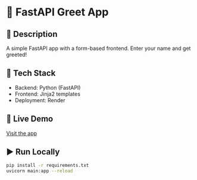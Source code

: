# 🌟 FastAPI Greet App

## 📌 Description
A simple FastAPI app with a form-based frontend. Enter your name and get greeted!

## 🧪 Tech Stack
- Backend: Python (FastAPI)
- Frontend: Jinja2 templates
- Deployment: Render

## 🔗 Live Demo
[Visit the app](https://your-app-name.onrender.com)

## ▶️ Run Locally
```bash
pip install -r requirements.txt
uvicorn main:app --reload